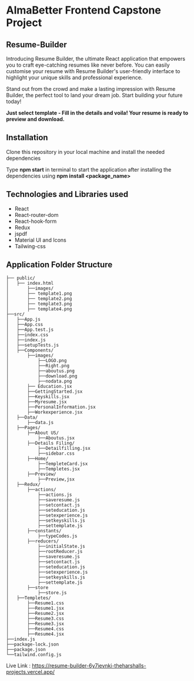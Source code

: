 # AlmaBetter Frontend Capstone Project

## Resume-Builder

Introducing Resume Builder, the ultimate React application that empowers you to craft eye-catching resumes like never before. You can easily customise your resume with Resume Builder's user-friendly interface to highlight your unique skills and professional experience.

Stand out from the crowd and make a lasting impression with Resume Builder, the perfect tool to land your dream job. Start building your future today!

**Just select template - Fill in the details and voila! Your resume is ready to preview and download.**

## Installation

Clone this repository in your local machine and install the needed dependencies

Type **npm start** in terminal to start the application after installing the dependencies using **npm install <package_name>**

## Technologies and Libraries used

- React
- React-router-dom
- React-hook-form
- Redux
- jspdf
- Material UI and Icons
- Tailwing-css

## Application Folder Structure

```
├── public/
│	├── index.html
│    	├──images/
│		├── template1.png
│		├── template2.png
│		├── template3.png
│		├── template4.png	
├──src/
│	├──App.js
│	├──App.css
│	├──App.test.js
│	├──index.css
│	├──index.js
│	├──setupTests.js
│	├──Components/
│		├──images/
│			├──LOGO.png
│			├──Right.png
│			├──aboutus.png
│			├──download.png
│			├──nodata.png
│   	├── Education.jsx
│		├──GettingStarted.jsx
│		├──Keyskills.jsx
│		├──Myresume.jsx
│		├──PersonalInformation.jsx
│		├──Workexperience.jsx
│	├──Data/
│		├──data.js
│	├──Pages/
│		├──About US/
│			├──Aboutus.jsx
│		├──Details Filing/
│			├──Detailfilling.jsx
│			├──sidebar.css 
│		├──Home/
│			├──TempleteCard.jsx
│			├──Templetes.jsx
│		├──Preview/
│			├──Preview,jsx
│	├──Redux/
│		├──actions/
│			├──actions.js
│			├──saveresume.js
│			├──setcontact.js
│			├──seteducation.js
│			├──setexperience.js
│			├──setkeyskills.js
│			├──settemplate.js
│		├──constants/
│			├──typeCodes.js
│		├──reducers/
│			├──initialState.js
│			├──rootReducer.js
│			├──saveresume.js
│			├──setcontact.js
│			├──seteducation.js
│			├──setexperience.js
│			├──setkeyskills.js
│			├──settemplate.js
│		├──store
│			├──store.js
│	├──Templetes/
│		├──Resume1.css
│		├──Resume1.jsx
│		├──Resume2.jsx
│		├──Resume3.css
│		├──Resume3.jsx
│		├──Resume4.css
│		├──Resume4.jsx
├──index.js   
├──package-lock.json
├──package.json
└──tailwind.config.js
```````````````````````````````````````````````````````````````````````````````````````````````````````````````````````
Live Link : https://resume-builder-6y7ievnki-theharshalls-projects.vercel.app/

